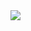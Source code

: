 <img align="center" src="https://raw.githubusercontent.com/gist/lvleo21/6dde127e053a08a337d2d426ba37df1b/raw/cd36afbf3d18d4f117a523fce5c0d43a872a4e25/github-profile-card.svg">
